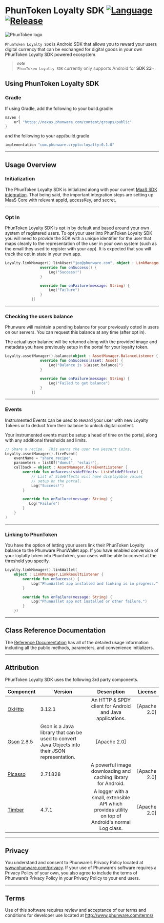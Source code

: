 PhunToken Loyalty SDK [![Language](https://img.shields.io/badge/Kotlin-1.3-%234c20f0.svg)]() [![Release](https://img.shields.io/badge/Release-0.1.0-%234c20f0.svg)]()
=====
![PhunToken logo](https://s3-us-west-1.amazonaws.com/honeybadger.phunware.com/phuncoin.png)

`PhunToken Loyalty SDK` is Android SDK that allows you to reward your users digital currency that can be exchanged for digital goods in your own PhunToken Loyalty SDK powered ecosystem.

> ***<sub>note</sub>*** <br/>
>  `PhunToken Loyalty SDK` currently only supports Android for  **SDK 23**+. 
  
<a id="installation"></a>
## Using PhunToken Loyalty SDK

### **Gradle**

If using Gradle, add the following to your build.gradle:

```gradle
maven {
    url "https://nexus.phunware.com/content/groups/public"
}
```

and the following to your app/build.gradle

```gradle
implementation "com.phunware.crypto:loyalty:0.1.0"
```

***
<a id="usage-overview"></a>
## Usage Overview

### **Initialization**
The PhunToken Loyalty SDK is initialized along with your current [MaaS SDK integration](https://github.com/phunware/maas-core-android-sdk).  That being said, the important integration steps are setting up MaaS Core with relevant appId, accessKey, and secret.

***
### **Opt In**
PhunToken Loyalty SDK is opt in by default and based around your own system of registered users.  To opt your user into PhunToken Loyalty SDK you will need to provide the SDK with a unique identifier for the user that maps cleanly to the representation of the user in your own system (such as the email they used to register with your app). It is expected that you will track the opt in state in your own app.


```kotlin
Loyalty.linkManager().linkUser("joe@phunware.com", object : LinkManager.LinkResultListener {
                override fun onSuccess() {
                    Log("Success!")
                }

                override fun onFailure(message: String) {
                    Log("Failure")
                }
            })
```

***
### **Checking the users balance**

Phunware will maintain a pending balance for your previously opted in users on our servers.  You can request this balance at any time (after opt in).

The actual user balance will be returned along with the provided image and metadata you have previously setup in the portal for your loyalty token.

```kotlin
Loyalty.assetManager().balance(object : AssetManager.BalanceListener {
                override fun onSuccess(asset: Asset) {
                    Log("Balance is ${asset.balance}")
                }

                override fun onFailure(message: String) {
                    Log("Failed to get balance")
                }
            })
```

***
### **Events**
Instrumented Events can be used to reward your user with new Loyalty Tokens or to deduct from their balance to unlock digital content.

Your instrumented events must be setup a head of time on the portal, along with any additional thresholds and limits.


```kotlin
// Share a recipe.  This earns the user two Dessert Coins.
Loyalty.assetManager().fireEvent(
    eventName = "share_recipe",
    parameters = listOf("donut", "eclair"),
    callback = object : AssetManager.FireEventListener {
        override fun onSuccess(sideEffects: List<SideEffect>) {
            // List of SideEffects will have displayable values
            // setup on the portal.
            Log("Success!")
        }

        override fun onFailure(message: String) {
           Log("Failure")
        }
    }
)
```

***
### **Linking to PhunToken**
You have the option of letting your users link their PhunToken Loyalty balance to the Phunware PhunWallet app.  If you have enabled conversion of your loytalty token into PhunToken, your users will be able to convert at the threshold you specify.

```kotlin
Loyalty.linkManager().linkWallet(
    object : LinkManager.LinkResultListener {
        override fun onSuccess() {
            Log("PhunWallet app installed and linking is in progress.")
        }

        override fun onFailure(message: String) {
            Log("PhunWallet app not installed or other failure.")
        }
    })
```

***
<a id="class"></a>
## Class Reference Documentation
The [Reference Documentation](https://phunware.github.io/maas-loyalty-android-sdk/index.html) has all of the detailed usage information including all the public methods, parameters, and convenience initializers.

***
<a id="attribution"></a>
## Attribution

PhunToken Loyalty SDK uses the following 3rd party components.

| Component     | Version  | Description   | License  |
| ------------- | -------  |:-------------:| -----:|
| [OkHttp](https://github.com/square/okhttp) |3.12.1| An HTTP & SPDY client for Android and Java applications. | [Apache 2.0]
| [Gson](https://github.com/google/gson)  2.8.5| Gson is a Java library that can be used to convert Java Objects into their JSON representation. | [Apache 2.0]
| [Picasso](https://github.com/square/picasso) |2.71828| A powerful image downloading and caching library for Android. | [Apache 2.0]
| [Timber](https://github.com/JakeWharton/timber) |4.7.1| A logger with a small, extensible API which provides utility on top of Android's normal Log class. | [Apache 2.0]

***
<a id="privacy"></a>
## Privacy
You understand and consent to Phunware’s Privacy Policy located at www.phunware.com/privacy. If your use of Phunware’s software requires a Privacy Policy of your own, you also agree to include the terms of Phunware’s Privacy Policy in your Privacy Policy to your end users.
***
<a id="terms"></a>
## Terms
Use of this software requires review and acceptance of our terms and conditions for developer use located at http://www.phunware.com/terms/

